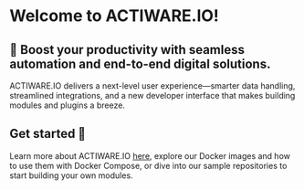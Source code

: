 # Welcome to ACTIWARE.IO!

## 🚀 Boost your productivity with seamless automation and end-to-end digital solutions.

ACTIWARE.IO delivers a next-level user experience—smarter data handling, streamlined integrations, and a new developer interface that makes building modules and plugins a breeze.

## Get started 🙌

Learn more about ACTIWARE.IO [here](https://actiware-io.github.io/docs/), explore our Docker images and how to use them with Docker Compose, or dive into our sample repositories to start building your own modules.
